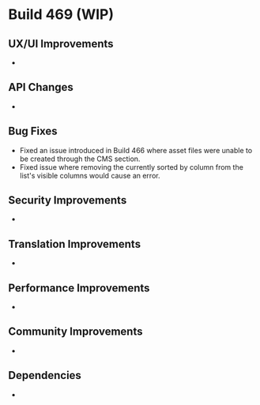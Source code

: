 # Build 469 (WIP)

## UX/UI Improvements
-

## API Changes
-

## Bug Fixes
- Fixed an issue introduced in Build 466 where asset files were unable to be created through the CMS section.
- Fixed issue where removing the currently sorted by column from the list's visible columns would cause an error.

## Security Improvements
-

## Translation Improvements
-

## Performance Improvements
-

## Community Improvements
-

## Dependencies
-